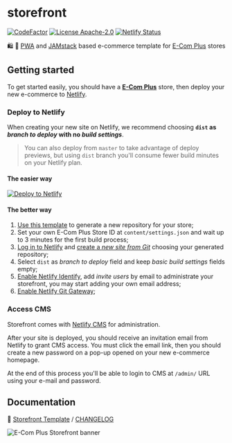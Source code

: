 # storefront

[![CodeFactor](https://www.codefactor.io/repository/github/ecomclub/storefront/badge)](https://www.codefactor.io/repository/github/ecomclub/storefront)
[![License Apache-2.0](https://img.shields.io/badge/License-Apache_2.0-orange.svg)](https://opensource.org/licenses/Apache-2.0)
[![Netlify Status](https://api.netlify.com/api/v1/badges/ac85a3a2-c06d-4e69-98ce-40c2190db198/deploy-status)](https://app.netlify.com/sites/ecomplus-storefront/deploys)

:shopping: :rocket:
[PWA](https://developers.google.com/web/progressive-web-apps) and
[JAMstack](https://jamstack.org/)
based e-commerce template for
[E-Com Plus](https://www.e-com.plus)
stores

## Getting started

To get started easily, you should have a
**[E-Com Plus](https://www.e-com.plus)** store,
then deploy your new e-commerce to
[Netlify](https://www.netlify.com/).

### Deploy to Netlify

When creating your new site on Netlify, we recommend choosing
**`dist` as _branch to deploy_ with no _build settings_**.

> You can also deploy from `master`
to take advantage of deploy previews, but using `dist` branch
you'll consume fewer build minutes on your Netlify plan.

#### The easier way

[![Deploy to Netlify](https://www.netlify.com/img/deploy/button.svg)](https://app.netlify.com/start/deploy?stack=cms&repository=https://github.com/ecomclub/storefront)

#### The better way

1. [Use this template](https://github.com/ecomclub/storefront/generate)
to generate a new repository for your store;
2. Set your own E-Com Plus Store ID at `content/settings.json`
and wait up to 3 minutes for the first build process;
3. [Log in to Netlify](https://app.netlify.com/) and
[create a _new site from Git_](https://docs.netlify.com/site-deploys/create-deploys/#deploy-with-git)
choosing your generated repository;
4. Select `dist` as _branch to deploy_ field and keep
_basic build settings_ fields empty;
5. [Enable Netlify Identify](https://docs.netlify.com/visitor-access/identity/#enable-identity-in-the-ui),
add _invite users_ by email to administrate your storefront,
you may start adding your own email address;
6. [Enable Netlify Git Gateway](https://docs.netlify.com/visitor-access/git-gateway/#setup-and-settings);

### Access CMS

Storefront comes with [Netlify CMS](https://www.netlifycms.org/)
for administration.

After your site is deployed, you should receive an invitation email
from Netlify to grant CMS access.
You must click the email link, then you should create
a new password on a pop-up opened on your new e-commerce homepage.

At the end of this process you'll be able to login to CMS
at `/admin/` URL using your e-mail and password.

## Documentation

:page_with_curl: [Storefront Template](https://github.com/ecomclub/storefront-template#storefront-template)
/ [CHANGELOG](https://github.com/ecomclub/storefront-template/blob/master/CHANGELOG.md)

![E-Com Plus Storefront banner](https://repository-images.githubusercontent.com/183649678/1c624a80-3180-11ea-8761-1f45e0f675a5)
